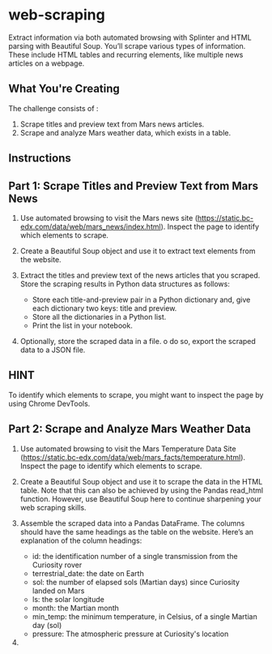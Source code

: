 # web-scraping

Extract information via both automated browsing with Splinter and HTML parsing with Beautiful Soup. You’ll scrape various types of information. These include HTML tables and recurring elements, like multiple news articles on a webpage.

## What You're Creating

The challenge consists of :

1. Scrape titles and preview text from Mars news articles.
2. Scrape and analyze Mars weather data, which exists in a table.

## Instructions

## Part 1: Scrape Titles and Preview Text from Mars News

1. Use automated browsing to visit the Mars news site (<https://static.bc-edx.com/data/web/mars_news/index.html>). Inspect the page to identify which elements to scrape.
2. Create a Beautiful Soup object and use it to extract text elements from the website.
3. Extract the titles and preview text of the news articles that you scraped. Store the scraping results in Python data structures as follows:

    * Store each title-and-preview pair in a Python dictionary and, give each dictionary two keys: title and preview.
    * Store all the dictionaries in a Python list.
    * Print the list in your notebook.
4. Optionally, store the scraped data in a file. o do so, export the scraped data to a JSON file.

## HINT

To identify which elements to scrape, you might want to inspect the page by using Chrome DevTools.

## Part 2: Scrape and Analyze Mars Weather Data

1. Use automated browsing to visit the Mars Temperature Data Site (<https://static.bc-edx.com/data/web/mars_facts/temperature.html>). Inspect the page to identify which elements to scrape.
2. Create a Beautiful Soup object and use it to scrape the data in the HTML table. Note that this can also be achieved by using the Pandas read_html function. However, use Beautiful Soup here to continue sharpening your web scraping skills.
3. Assemble the scraped data into a Pandas DataFrame. The columns should have the same headings as the table on the website. Here’s an explanation of the column headings:

    * id: the identification number of a single transmission from the Curiosity rover
    * terrestrial_date: the date on Earth
    * sol: the number of elapsed sols (Martian days) since Curiosity landed on Mars
    * ls: the solar longitude
    * month: the Martian month
    * min_temp: the minimum temperature, in Celsius, of a single Martian day (sol)
    * pressure: The atmospheric pressure at Curiosity's location
4. 

